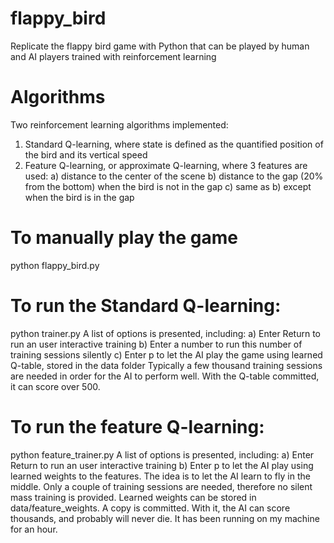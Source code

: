 # flappy_bird

Replicate the flappy bird game with Python that can be played by human and AI players trained with reinforcement learning

# Algorithms
Two reinforcement learning algorithms implemented:
1. Standard Q-learning, where state is defined as the quantified position of the bird and its vertical speed
2. Feature Q-learning, or approximate Q-learning, where 3 features are used: 
  a) distance to the center of the scene
  b) distance to the gap (20% from the bottom) when the bird is not in the gap
  c) same as b) except when the bird is in the gap

# To manually play the game
python flappy_bird.py

# To run the Standard Q-learning:
python trainer.py
A list of options is presented, including:
a) Enter Return to run an user interactive training
b) Enter a number to run this number of training sessions silently
c) Enter p to let the AI play the game using learned Q-table, stored in the data folder
Typically a few thousand training sessions are needed in order for the AI to perform well. With the Q-table committed, it can score over 500.

# To run the feature Q-learning:
python feature_trainer.py
A list of options is presented, including:
a) Enter Return to run an user interactive training
b) Enter p to let the AI play using learned weights to the features.
The idea is to let the AI learn to fly in the middle.
Only a couple of training sessions are needed, therefore no silent mass training is provided. 
Learned weights can be stored in data/feature_weights.
A copy is committed. With it, the AI can score thousands, and probably will never die. It has been running on my machine for an hour. 
